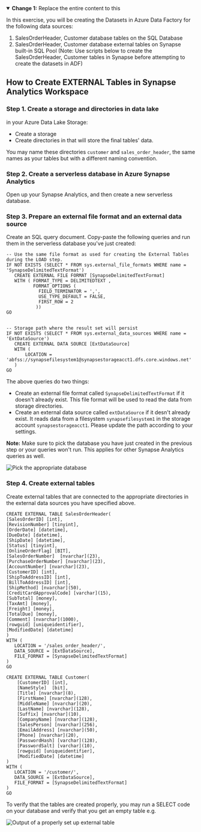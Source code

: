 <details open>

<summary><b>Change 1:</b> Replace the entire content to this</summary>

In this exercise, you will be creating the Datasets in Azure Data Factory for the following data sources:

1. SalesOrderHeader, Customer database tables on the SQL Database
2. SalesOrderHeader, Customer database external tables on Synapse built-in SQL Pool (Note: Use scripts below to create the SalesOrderHeader, Customer tables in Synapse before attempting to create the datasets in ADF)

## How to Create EXTERNAL Tables in Synapse Analytics Workspace

### Step 1. Create a storage and directories in data lake 

in your Azure Data Lake Storage:

- Create a storage 
- Create directories in that will store the final tables' data.

You may name these directories `customer` and `sales_order_header`, the same names as your tables but with a different naming convention.

### Step 2. Create a serverless database in Azure Synapse Analytics

Open up your Synapse Analytics, and then create a new serverless database.

### Step 3. Prepare an external file format and an external data source

Create an SQL query document. Copy-paste the following queries and run them in the serverless database you've just created:

```
-- Use the same file format as used for creating the External Tables during the LOAD step.
IF NOT EXISTS (SELECT * FROM sys.external_file_formats WHERE name = 'SynapseDelimitedTextFormat')
   CREATE EXTERNAL FILE FORMAT [SynapseDelimitedTextFormat]
   WITH ( FORMAT_TYPE = DELIMITEDTEXT ,
          FORMAT_OPTIONS (
            FIELD_TERMINATOR = ',',
            USE_TYPE_DEFAULT = FALSE,
            FIRST_ROW = 2
           ))
GO


-- Storage path where the result set will persist
IF NOT EXISTS (SELECT * FROM sys.external_data_sources WHERE name = 'ExtDataSource')
   CREATE EXTERNAL DATA SOURCE [ExtDataSource]
   WITH (
       LOCATION = 'abfss://synapsefilesystem1@synapsestorageacct1.dfs.core.windows.net'
   )
GO
```

The above queries do two things:

- Create an external file format called `SynapseDelimitedTextFormat` if it doesn't already exist. This file format will be used to read the data from storage directories.
- Create an external data source called `extDataSource` if it desn't already exist. It reads data from a filesystem `synapsefilesystem1` in the storage account `synapsestorageacct1`. Please update the path according to your settings.

**Note:** Make sure to pick the database you have just created in the previous step or your queries won't run. This applies for other Synapse Analytics queries as well.

![Pick the appropriate database](usedb.png)

### Step 4. Create external tables

Create external tables that are connected to the appropriate directories in the external data sources you have specified above.

```
CREATE EXTERNAL TABLE SalesOrderHeader(
[SalesOrderID] [int],
[RevisionNumber] [tinyint],
[OrderDate] [datetime],
[DueDate] [datetime],
[ShipDate] [datetime],
[Status] [tinyint],
[OnlineOrderFlag] [BIT],
[SalesOrderNumber]  [nvarchar](23),
[PurchaseOrderNumber] [nvarchar](23),
[AccountNumber] [nvarchar](23),
[CustomerID] [int],
[ShipToAddressID] [int],
[BillToAddressID] [int],
[ShipMethod] [nvarchar](50),
[CreditCardApprovalCode] [varchar](15),
[SubTotal] [money],
[TaxAmt] [money],
[Freight] [money],
[TotalDue] [money],
[Comment] [nvarchar](1000),
[rowguid] [uniqueidentifier],
[ModifiedDate] [datetime]
)
WITH (
   LOCATION = '/sales_order_header/',
   DATA_SOURCE = [ExtDataSource],
   FILE_FORMAT = [SynapseDelimitedTextFormat]
)
GO

CREATE EXTERNAL TABLE Customer(
    [CustomerID] [int],
    [NameStyle]  [bit],
    [Title] [nvarchar](8),
    [FirstName] [nvarchar](128),
    [MiddleName] [nvarchar](20),
    [LastName] [nvarchar](128),
    [Suffix] [nvarchar](10),
    [CompanyName] [nvarchar](128),
    [SalesPerson] [nvarchar](256),
    [EmailAddress] [nvarchar](50),
    [Phone] [nvarchar](20),
    [PasswordHash] [varchar](128),
    [PasswordSalt] [varchar](10),
    [rowguid] [uniqueidentifier],
    [ModifiedDate] [datetime]
)
WITH (
   LOCATION = '/customer/',
   DATA_SOURCE = [ExtDataSource],
   FILE_FORMAT = [SynapseDelimitedTextFormat]
)
GO
```

To verify that the tables are created properly, you may run a SELECT code on your database and verify that you get an empty table e.g.

![Output of a properly set up external table](external-tables-correct.png)

</details>